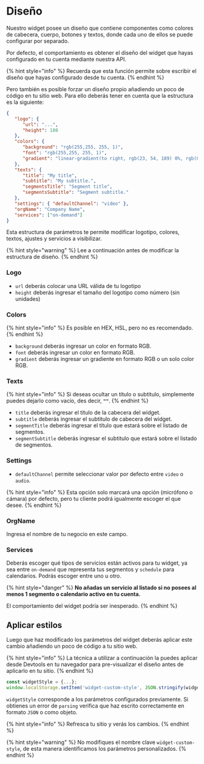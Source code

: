 # Diseño

Nuestro widget posee un diseño que contiene componentes como colores de cabecera, cuerpo, botones y textos, donde cada uno de ellos se puede configurar por separado.

Por defecto, el comportamiento es obtener el diseño del widget que hayas configurado en tu cuenta mediante nuestra API.

{% hint style="info" %}
Recuerda que esta función permite sobre escribir el diseño que hayas configurado desde tu cuenta.
{% endhint %}

Pero también es posible forzar un diseño propio añadiendo un poco de código en tu sitio web. Para ello deberás tener en cuenta que la estructura es la siguiente:

```json
{
   "logo": {
      "url": "...",
      "height": 180
   },
   "colors": {
      "background": "rgb(255,255, 255, 1)",
      "font": "rgb(255,255, 255, 1)",
      "gradient": "linear-gradient(to right, rgb(23, 54, 189) 0%, rgb(0, 99, 255) 100%)"
   },
   "texts": {
      "title": "My title",
      "subtitle": "My subtitle.",
      "segmentsTitle": "Segment title",
      "segmentsSubtitle": "Segment subtitle."
   },
   "settings": { "defaultChannel": "video" },
   "orgName": "Company Name",
   "services": ["on-demand"]
}
```

Esta estructura de parámetros te permite modificar logotipo, colores, textos, ajustes y servicios a visibilizar.

{% hint style="warning" %}
Lee a continuación antes de modificar la estructura de diseño.
{% endhint %}

### Logo

* `url` deberás colocar una URL válida de tu logotipo
* `height` deberás ingresar el tamaño del logotipo como número (sin unidades)

### Colors

{% hint style="info" %}
Es posible en HEX, HSL, pero no es recomendado.
{% endhint %}

* `background` deberás ingresar un color en formato RGB.
* `font` deberás ingresar un color en formato RGB.
* `gradient` deberás ingresar un gradiente en formato RGB o un solo color RGB.

### Texts

{% hint style="info" %}
Si deseas ocultar un título o subtitulo, simplemente puedes dejarlo como vacío, des decir, **`""`**.
{% endhint %}

* `title` deberás ingresar el título de la cabecera del widget.
* `subtitle` deberás ingresar el subtitulo de cabecera del widget.
* `segmentTitle` deberás ingresar el título que estará sobre el listado de segmentos.
* `segmentSubtitle` deberás ingresar el subtitulo que estará sobre el listado de segmentos.

### Settings

* `defaultChannel` permite seleccionar valor por defecto entre `video` o `audio`.

{% hint style="info" %}
Esta opción solo marcará una opción (micrófono o cámara) por defecto, pero tu cliente podrá igualmente escoger el que desee.
{% endhint %}

### OrgName

Ingresa el nombre de tu negocio en este campo.

### Services

Deberás escoger qué tipos de servicios están activos para tu widget, ya sea entre `on-demand` que representa tus segmentos y `schedule` para calendarios. Podrás escoger entre uno u otro.

{% hint style="danger" %}
**No añadas un servicio al listado si no posees al menos 1 segmento o calendario activo en tu cuenta.**



El comportamiento del widget podría ser inesperado.
{% endhint %}

## Aplicar estilos

Luego que haz modificado los parámetros del widget deberás aplicar este cambio añadiendo un poco de código a tu sitio web.

{% hint style="info" %}
La técnica a utilizar a continuación la puedes aplicar desde Devtools en tu navegador para pre-visualizar el diseño antes de aplicarlo en tu sitio.
{% endhint %}

```javascript
const widgetStyle = {...};
window.localStorage.setItem('widget-custom-style', JSON.stringify(widgetStyle));
```

`widgetStyle` corresponde a los parámetros configurados previamente. Si obtienes un error de `parsing` verifica que haz escrito correctamente en formato `JSON` o como objeto.

{% hint style="info" %}
Refresca tu sitio y verás los cambios.
{% endhint %}

{% hint style="warning" %}
No modifiques el nombre clave `widget-custom-style`, de esta manera identificamos los parámetros personalizados.
{% endhint %}

